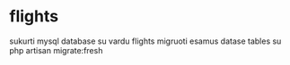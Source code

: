 # flights

 sukurti mysql database su vardu flights
 migruoti esamus datase tables su php artisan migrate:fresh

